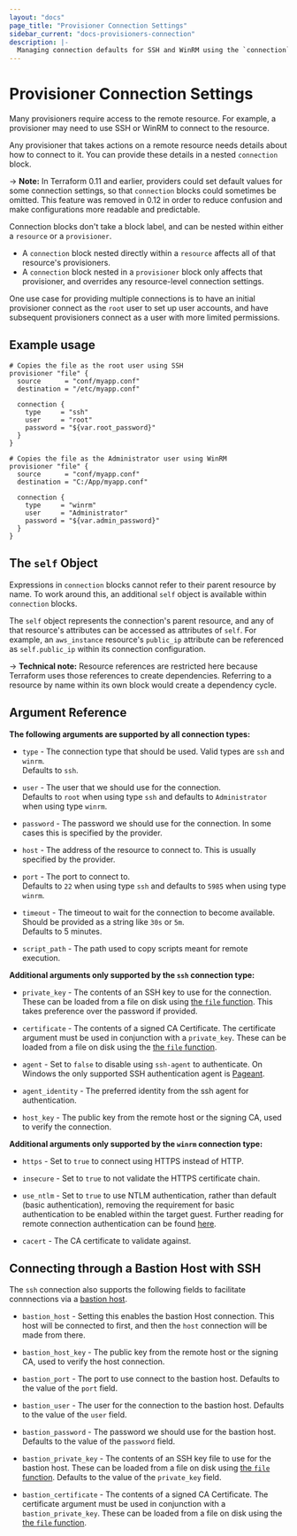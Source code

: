 ```yaml
---
layout: "docs"
page_title: "Provisioner Connection Settings"
sidebar_current: "docs-provisioners-connection"
description: |-
  Managing connection defaults for SSH and WinRM using the `connection` block.
---
```


# Provisioner Connection Settings

Many provisioners require access to the remote resource. For example,
a provisioner may need to use SSH or WinRM to connect to the resource.

Any provisioner that takes actions on a remote resource needs details about how
to connect to it. You can provide these details in a nested `connection` block.

-> **Note:** In Terraform 0.11 and earlier, providers could set default values
for some connection settings, so that `connection` blocks could sometimes be
omitted. This feature was removed in 0.12 in order to reduce confusion and make
configurations more readable and predictable.

Connection blocks don't take a block label, and can be nested within either a
`resource` or a `provisioner`.

- A `connection` block nested directly within a `resource` affects all of
  that resource's provisioners.
- A `connection` block nested in a `provisioner` block only affects that
  provisioner, and overrides any resource-level connection settings.

One use case for providing multiple connections is to have an initial
provisioner connect as the `root` user to set up user accounts, and have
subsequent provisioners connect as a user with more limited permissions.

## Example usage

```hcl
# Copies the file as the root user using SSH
provisioner "file" {
  source      = "conf/myapp.conf"
  destination = "/etc/myapp.conf"

  connection {
    type     = "ssh"
    user     = "root"
    password = "${var.root_password}"
  }
}

# Copies the file as the Administrator user using WinRM
provisioner "file" {
  source      = "conf/myapp.conf"
  destination = "C:/App/myapp.conf"

  connection {
    type     = "winrm"
    user     = "Administrator"
    password = "${var.admin_password}"
  }
}
```

## The `self` Object

Expressions in `connection` blocks cannot refer to their parent resource by
name. To work around this, an additional `self` object is available within
`connection` blocks.

The `self` object represents the connection's parent resource, and any of that
resource's attributes can be accessed as attributes of `self`. For example, an
`aws_instance` resource's `public_ip` attribute can be referenced as
`self.public_ip` within its connection configuration.

-> **Technical note:** Resource references are restricted here because Terraform
uses those references to create dependencies. Referring to a resource by name
within its own block would create a dependency cycle.

## Argument Reference

**The following arguments are supported by all connection types:**

* `type` - The connection type that should be used. Valid types are `ssh` and `winrm`.  
           Defaults to `ssh`.

* `user` - The user that we should use for the connection.  
           Defaults to `root` when using type `ssh` and defaults to `Administrator` when using type `winrm`.

* `password` - The password we should use for the connection. In some cases this is
  specified by the provider.

* `host` - The address of the resource to connect to. This is usually specified by the provider.

* `port` - The port to connect to.  
           Defaults to `22` when using type `ssh` and defaults to `5985` when using type `winrm`.

* `timeout` - The timeout to wait for the connection to become available. Should be provided as a string like `30s` or `5m`.   
              Defaults to 5 minutes.

* `script_path` - The path used to copy scripts meant for remote execution.

**Additional arguments only supported by the `ssh` connection type:**

* `private_key` - The contents of an SSH key to use for the connection. These can
  be loaded from a file on disk using
  [the `file` function](/docs/configuration/functions/file.html). This takes
  preference over the password if provided.

* `certificate` - The contents of a signed CA Certificate. The certificate argument must be
  used in conjunction with a `private_key`. These can
  be loaded from a file on disk using the [the `file` function](/docs/configuration/functions/file.html).

* `agent` - Set to `false` to disable using `ssh-agent` to authenticate. On Windows the
  only supported SSH authentication agent is
  [Pageant](http://the.earth.li/~sgtatham/putty/0.66/htmldoc/Chapter9.html#pageant).

* `agent_identity` - The preferred identity from the ssh agent for authentication.

* `host_key` - The public key from the remote host or the signing CA, used to
  verify the connection.

**Additional arguments only supported by the `winrm` connection type:**

* `https` - Set to `true` to connect using HTTPS instead of HTTP.

* `insecure` - Set to `true` to not validate the HTTPS certificate chain.

* `use_ntlm` - Set to `true` to use NTLM authentication, rather than default (basic authentication), removing the requirement for basic authentication to be enabled within the target guest. Further reading for remote connection authentication can be found [here](https://msdn.microsoft.com/en-us/library/aa384295(v=vs.85).aspx).

* `cacert` - The CA certificate to validate against.

<a id="bastion"></a>

## Connecting through a Bastion Host with SSH

The `ssh` connection also supports the following fields to facilitate connnections via a
[bastion host](https://en.wikipedia.org/wiki/Bastion_host).

* `bastion_host` - Setting this enables the bastion Host connection. This host
  will be connected to first, and then the `host` connection will be made from there.

* `bastion_host_key` - The public key from the remote host or the signing CA,
  used to verify the host connection.

* `bastion_port` - The port to use connect to the bastion host. Defaults to the
  value of the `port` field.

* `bastion_user` - The user for the connection to the bastion host. Defaults to
  the value of the `user` field.

* `bastion_password` - The password we should use for the bastion host.
  Defaults to the value of the `password` field.

* `bastion_private_key` - The contents of an SSH key file to use for the bastion
  host. These can be loaded from a file on disk using
  [the `file` function](/docs/configuration/functions/file.html).
  Defaults to the value of the `private_key` field.

* `bastion_certificate` - The contents of a signed CA Certificate. The certificate argument
  must be used in conjunction with a `bastion_private_key`. These can be loaded from
  a file on disk using the [the `file` function](/docs/configuration/functions/file.html).